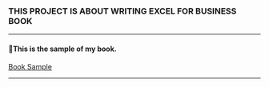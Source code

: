 ### THIS PROJECT IS ABOUT WRITING EXCEL FOR BUSINESS BOOK
---

#### :pushpin:This is the sample of my book.
[Book Sample](https://github.com/touchaee/mywork/blob/master/Excel%20for%20Managerial%20Accounting%20Book/book_sample.pdf)

---

